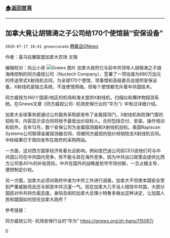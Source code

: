 ###  [:house:返回首頁](https://github.com/ourhimalayas/txt)
---

## 加拿大竟让胡锦涛之子公司给170个使馆装“安保设备”
`2020-07-17 18:41 gnewscanada` [轉載自GNews](https://gnews.org/zh-hant/267840/)

作者：喜马拉雅联盟加拿大农场 文锦

编辑校对：风云小哥
![](https://lh5.googleusercontent.com/yT01PiPnbsLbkdw8kMSomrk10lKr_nKFZjfLR3ebieG5WqSqNWlqPlRNg7dJv9lf5R9YwFwD1C5IuTxNb9ePAosMoamLaNXG2Ka4UI1mLbW9MEwIHyWaV9xYGB6z0fuqShn8K-Q)Gnews 图片
加拿大政府已与前中共领导人胡锦涛之子胡海峰控制的同方威视公司（Nuctech Company），签署了一项估值为680万加元的传送带式X射线机合同，为全球170个使馆、领事馆和高级委员会提供安保设备。X射线机是独立系统，不连使馆网络。但每个使馆都充斥着中共国技术。

同方威视为160个国家/地区的机场和海关提供X射线机，扫描仪和爆炸物探测系统。在Gnews文章《同方威视公司- 机场安保行业的“华为”》中有过详细介绍。

加拿大全球事务部通过公共服务采购部发布了金属探测门，X射线机和防弹门窗的招标书，内容显示该合同将授予最低出价投标人。合同包括交付、安装、操作培训和软件。去年12月，数个安保公司为金属探测器和X射线机投标。美国Rapiscan Systems公司取得金属探测器合同，但被同方威视的低价倾销抢去X射线机合同。中标结果已于周四发布在政府的采购网站。

一方面，这对西方国家经济有着长远影响。例如庞巴迪公司前CEO说他们可与中共国公司在中共国内竞争，但不能与其在海外竞争，因为中共出口政策会提供比西方公司低40％的补贴竞标。中共在国外的战略是抢夺市场份额，一旦占据主导，便控制定价权。

另一方面，加拿大必须对政府中谁为中共工作进行调查。加拿大不但使本国安全受到严重威胁而且还与邪恶中共沆瀣一气。现在加拿大几乎没人相信中共国，大部分国民对中共持负面态度。身陷丑闻的加拿大总理小特鲁多做出这种决定，让加国人民和盟国如何信任加拿大政府？

参考链接：

同方威视公司- 机场安保行业的“华为” https://gnews.org/zh-hans/115067/

0
